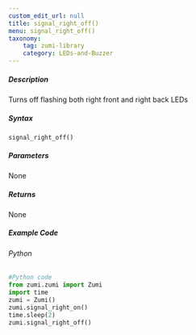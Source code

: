 ```yaml
---
custom_edit_url: null
title: signal_right_off()
menu: signal_right_off()
taxonomy:
    tag: zumi-library
    category: LEDs-and-Buzzer
---
```


##### Description
Turns off flashing both right front and right back LEDs

##### Syntax
```signal_right_off()```<br />

##### Parameters
None

##### Returns
None

##### Example Code
###### Python
```python
#Python code
from zumi.zumi import Zumi 
import time
zumi = Zumi()
zumi.signal_right_on()
time.sleep(2)
zumi.signal_right_off()
```